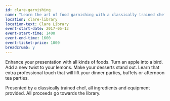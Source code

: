 ```yaml
---
id: clare-garnishing
name: "Learn the art of food garnishing with a classically trained chef"
location: clare-library
location-text: Clare Library
event-start-date: 2017-05-13
event-start-time: 1400
event-end-time: 1600
event-ticket-price: 1000
breadcrumb: y
---
```


Enhance your presentation with all kinds of foods. Turn an apple into a bird. Add a new twist to your lemons. Make your desserts stand out. Learn that extra professional touch that will lift your dinner parties, buffets or afternoon tea parties.

Presented by a classically trained chef, all ingredients and equipment provided. All proceeds go towards the library.
